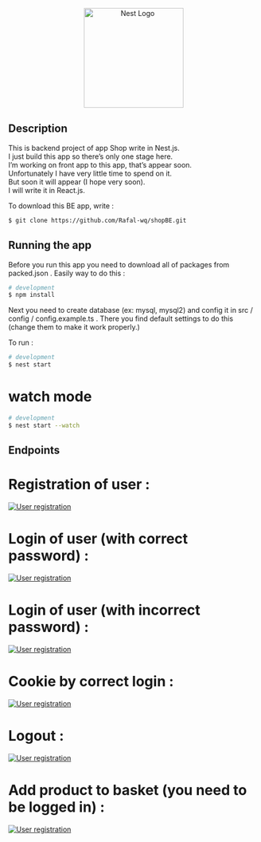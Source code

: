 <p align="center">
  <a href="http://nestjs.com/" target="blank"><img src="https://nestjs.com/img/logo-small.svg" width="200" alt="Nest Logo" /></a>
</p>

[circleci-image]: https://img.shields.io/circleci/build/github/nestjs/nest/master?token=abc123def456
[circleci-url]: https://circleci.com/gh/nestjs/nest

  
## Description

This is backend project of app Shop write in Nest.js.</br>
I just build this app so there’s only one stage here.</br>
I’m working on front app to this app, that’s appear soon.</br>
Unfortunately I have very little time to spend on it.</br>
But soon it will appear (I hope very soon).</br>
I will write it in React.js.

To download this BE app, write :

```bash
$ git clone https://github.com/Rafal-wq/shopBE.git
```

## Running the app

Before you run this app you need to download all of packages from packed.json .
Easily way to do this :

```bash
# development
$ npm install
```

Next you need to create database (ex: mysql, mysql2) and config it in src / config / config.example.ts .
There you find default settings to do this (change them to make it work properly.)

To run :

```bash
# development
$ nest start
```

# watch mode
```bash
# development
$ nest start --watch
```

## Endpoints

# Registration of user :
<p>
<a href="https://ibb.co/7SVty9Z" target="blank"><img src="https://i.ibb.co/Pr4GCSP/Rejestracja-usera-z-has-em.png" alt="User registration" /></a>
</p>

# Login of user (with correct password) :

<p>
<a href="https://ibb.co/84yhF9r" target="blank"><img src="https://i.ibb.co/zH3kKZX/Logowanie-poprawne-has-o.png" alt="User registration" /></a>
</p>

# Login of user (with incorrect password) :

<p>
<a href="https://ibb.co/KwwvsVB" target="blank"><img src="https://i.ibb.co/k11CDqz/Logowanie-b-e-dne-has-o.png" alt="User registration" /></a>
</p>

# Cookie by correct login :

<p>
<a href="https://ibb.co/BN4FMZ9" target="blank"><img src="https://i.ibb.co/TLKd38s/Poprawne-logowanie-ciastko.png" alt="User registration" /></a>
</p>

# Logout :

<p>
<a href="https://ibb.co/XDpxQ72" target="blank"><img src="https://i.ibb.co/jzGkNy6/Wylogowanie.png" alt="User registration" /></a>
</p>


# Add product to basket (you need to be logged in) :

<p>
<a href="https://ibb.co/dDMzSFD" target="blank"><img src="https://i.ibb.co/BB3SmbB/Dodawanie-do-koszyka-usera.png" alt="User registration" /></a>
</p>
